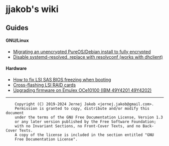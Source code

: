 # jjakob's wiki

## Guides

#### GNU/Linux

- [Migrating an unencrypted PureOS/Debian install to fully encrypted](Linux/Migrating-an-unencrypted-PureOS-Debian-install-to-fully-encrypted.md)
- [Disable systemd-resolved, replace with resolvconf (works with dhclient)](Linux/Disable-systemd-resolved,-replace-with-resolvconf-\(works-with-dhclient\).md)

#### Hardware

- [How to fix LSI SAS BIOS freezing when booting](Hardware/How-to-fix-LSI-SAS-BIOS-freezing-when-booting.md)
- [Cross-flashing LSI RAID cards](Hardware/Cross-flashing-LSI-RAID-cards.md)
- [Upgrading firmware on Emulex OCe10100 (IBM 49Y4201 49Y4202)](Hardware/Upgrading-firmware-on-Emulex-OCe10100-IBM-49Y4201-49Y4202.md)

***

```
    Copyright (C) 2019-2024 Jernej Jakob <jernej.jakob@gmail.com>.
    Permission is granted to copy, distribute and/or modify this document
    under the terms of the GNU Free Documentation License, Version 1.3
    or any later version published by the Free Software Foundation;
    with no Invariant Sections, no Front-Cover Texts, and no Back-Cover Texts.
    A copy of the license is included in the section entitled "GNU
    Free Documentation License".
```
